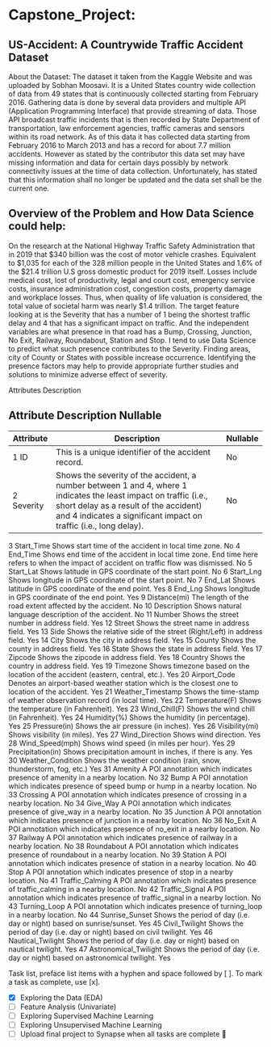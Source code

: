 # Capstone_Project:

## US-Accident: A Countrywide Traffic Accident Dataset

About the Dataset:
The dataset it taken from the Kaggle Website and was uploaded by Sobhan Moosavi. It is a United States country wide collection of data from 49 states that is continuously collected starting from February 2016. Gathering data is done by several data providers and multiple API (Application Programming Interface) that provide streaming of data. Those API broadcast traffic incidents that is then recorded by State Department of transportation, law enforcement agencies, traffic cameras and sensors within its road network. 
As of this data it has collected data starting from February 2016 to March 2013 and has a record for about 7.7 million accidents. However as stated by the contributor this data set may have missing information and data for certain days possibly by network connectivity issues at the time of data collection. Unfortunately, has stated that this information shall no longer be updated and the data set shall be the current one.

## Overview of the Problem and How Data Science could help:
On the research at the National Highway Traffic Safety Administration that in 2019 that $340 billion was the cost of motor vehicle crashes. Equivalent to $1,035 for each of the 328 million people in the United States and 1.6% of the $21.4 trillion U.S gross domestic product for 2019 itself.
Losses include medical cost, lost of productivity, legal and court cost, emergency service costs, insurance administration cost, congestion costs, property damage and workplace losses. Thus, when quality of life valuation is considered, the total value of societal harm was nearly $1.4 trillion.
The target feature looking at is the Severity that has a number of 1 being the shortest traffic delay and 4 that has a significant impact on traffic. And the independent variables are what presence in that road has a Bump, Crossing, Junction, No Exit, Railway, Roundabout, Station and Stop.
I tend to use Data Science to predict what such presence contributes to the Severity. Finding areas, city of County or States with possible increase occurrence. Identifying the presence factors may help to provide appropriate further studies and solutions to minimize adverse effect of severity.




Attributes Description
##	Attribute	Description	Nullable

| Attribute | Description	| Nullable |
| --- | --- | --- |
| 1	ID | This is a unique identifier of the accident record. |	No
| 2	Severity | Shows the severity of the accident, a number between 1 and 4, where 1 indicates the least impact on traffic (i.e., short delay as a result of the accident) and 4 indicates a significant impact on traffic (i.e., long delay). |	No
3	Start_Time	Shows start time of the accident in local time zone.	No
4	End_Time	Shows end time of the accident in local time zone. End time here refers to when the impact of accident on traffic flow was dismissed.	No
5	Start_Lat	Shows latitude in GPS coordinate of the start point.	No
6	Start_Lng	Shows longitude in GPS coordinate of the start point.	No
7	End_Lat	Shows latitude in GPS coordinate of the end point.	Yes
8	End_Lng	Shows longitude in GPS coordinate of the end point.	Yes
9	Distance(mi)	The length of the road extent affected by the accident.	No
10	Description	Shows natural language description of the accident.	No
11	Number	Shows the street number in address field.	Yes
12	Street	Shows the street name in address field.	Yes
13	Side	Shows the relative side of the street (Right/Left) in address field.	Yes
14	City	Shows the city in address field.	Yes
15	County	Shows the county in address field.	Yes
16	State	Shows the state in address field.	Yes
17	Zipcode	Shows the zipcode in address field.	Yes
18	Country	Shows the country in address field.	Yes
19	Timezone	Shows timezone based on the location of the accident (eastern, central, etc.).	Yes
20	Airport_Code	Denotes an airport-based weather station which is the closest one to location of the accident.	Yes
21	Weather_Timestamp	Shows the time-stamp of weather observation record (in local time).	Yes
22	Temperature(F)	Shows the temperature (in Fahrenheit).	Yes
23	Wind_Chill(F)	Shows the wind chill (in Fahrenheit).	Yes
24	Humidity(%)	Shows the humidity (in percentage).	Yes
25	Pressure(in)	Shows the air pressure (in inches).	Yes
26	Visibility(mi)	Shows visibility (in miles).	Yes
27	Wind_Direction	Shows wind direction.	Yes
28	Wind_Speed(mph)	Shows wind speed (in miles per hour).	Yes
29	Precipitation(in)	Shows precipitation amount in inches, if there is any.	Yes
30	Weather_Condition	Shows the weather condition (rain, snow, thunderstorm, fog, etc.)	Yes
31	Amenity	A POI annotation which indicates presence of amenity in a nearby location.
No
32	Bump	A POI annotation which indicates presence of speed bump or hump in a nearby location.	No
33	Crossing	A POI annotation which indicates presence of crossing in a nearby location.
No
34	Give_Way	A POI annotation which indicates presence of give_way in a nearby location.
No
35	Junction	A POI annotation which indicates presence of junction in a nearby location.
No
36	No_Exit	A POI annotation which indicates presence of no_exit in a nearby location.
No
37	Railway	A POI annotation which indicates presence of railway in a nearby location.
No
38	Roundabout	A POI annotation which indicates presence of roundabout in a nearby location.
No
39	Station	A POI annotation which indicates presence of station in a nearby location.
No
40	Stop	A POI annotation which indicates presence of stop in a nearby location.
No
41	Traffic_Calming	A POI annotation which indicates presence of traffic_calming in a nearby location.
No
42	Traffic_Signal	A POI annotation which indicates presence of traffic_signal in a nearby loction.
No
43	Turning_Loop	A POI annotation which indicates presence of turning_loop in a nearby location.
No
44	Sunrise_Sunset	Shows the period of day (i.e. day or night) based on sunrise/sunset.	Yes
45	Civil_Twilight	Shows the period of day (i.e. day or night) based on civil twilight.
Yes
46	Nautical_Twilight	Shows the period of day (i.e. day or night) based on nautical twilight.
Yes
47	Astronomical_Twilight	Shows the period of day (i.e. day or night) based on astronomical twilight.
Yes



Task list, preface list items with a hyphen and space followed by [ ]. To mark a task as complete, use [x].
  - [x] Exploring the Data (EDA)
  - [ ] Feature Analysis (Univariate) 
  - [ ] Exploring Supervised Machine Learning 
  - [ ] Exploring Unsupervised Machine Learning
  - [ ] Upload final project to Synapse when all tasks are complete :tada:
